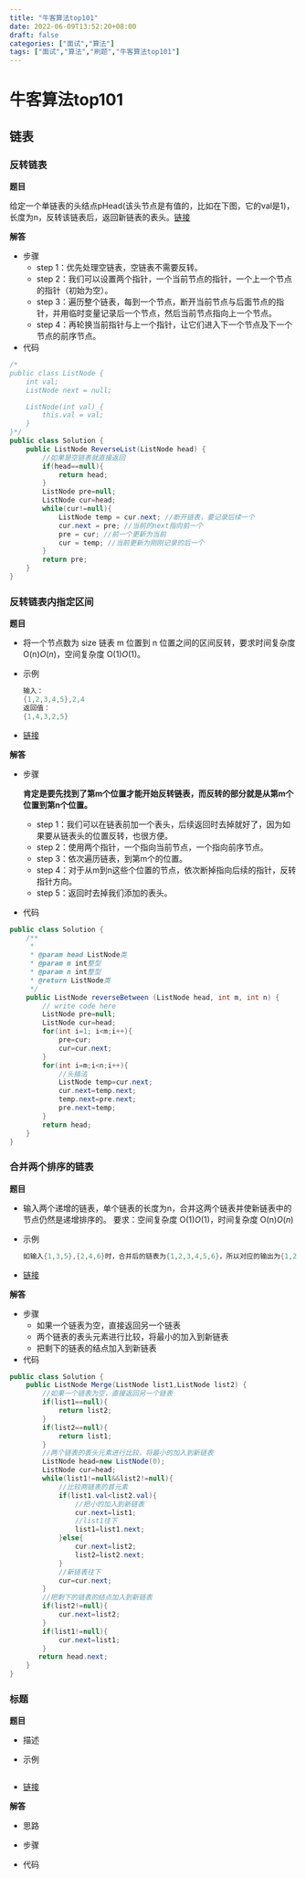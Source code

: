 ```yaml
---
title: "牛客算法top101"
date: 2022-06-09T13:52:20+08:00
draft: false
categories: ["面试","算法"]
tags: ["面试","算法","刷题","牛客算法top101"]
---
```

# 牛客算法top101
## 链表
###  反转链表

**题目**

给定一个单链表的头结点pHead(该头节点是有值的，比如在下图，它的val是1)，长度为n，反转该链表后，返回新链表的表头。[链接](https://www.nowcoder.com/practice/75e878df47f24fdc9dc3e400ec6058ca?tpId=295&sfm=html&channel=nowcoder)

**解答**

- 步骤
  - step 1：优先处理空链表，空链表不需要反转。
  - step 2：我们可以设置两个指针，一个当前节点的指针，一个上一个节点的指针（初始为空）。
  - step 3：遍历整个链表，每到一个节点，断开当前节点与后面节点的指针，并用临时变量记录后一个节点，然后当前节点指向上一个节点。
  - step 4：再轮换当前指针与上一个指针，让它们进入下一个节点及下一个节点的前序节点。
- 代码

```java
/*
public class ListNode {
    int val;
    ListNode next = null;

    ListNode(int val) {
        this.val = val;
    }
}*/
public class Solution {
    public ListNode ReverseList(ListNode head) {
        //如果是空链表就直接返回
        if(head==null){
            return head;
        }
        ListNode pre=null;
        ListNode cur=head;
        while(cur!=null){
            ListNode temp = cur.next; //断开链表，要记录后续一个
            cur.next = pre; //当前的next指向前一个
            pre = cur; //前一个更新为当前
            cur = temp; //当前更新为刚刚记录的后一个
        }
        return pre;
    }
}
```

### 反转链表内指定区间

**题目**

- 将一个节点数为 size 链表 m 位置到 n 位置之间的区间反转，要求时间复杂度 O(n)*O*(*n*)，空间复杂度 O(1)*O*(1)。

- 示例

  ```java
  输入：
  {1,2,3,4,5},2,4
  返回值：
  {1,4,3,2,5}
  ```

  

- [链接](https://www.nowcoder.com/practice/b58434e200a648c589ca2063f1faf58c?tpId=295&sfm=html&channel=nowcoder)

**解答**

- 步骤

   **肯定是要先找到了第m个位置才能开始反转链表，而反转的部分就是从第m个位置到第n个位置。**

  - step 1：我们可以在链表前加一个表头，后续返回时去掉就好了，因为如果要从链表头的位置反转，也很方便。
  - step 2：使用两个指针，一个指向当前节点，一个指向前序节点。
  - step 3：依次遍历链表，到第m个的位置。
  - step 4：对于从m到n这些个位置的节点，依次断掉指向后续的指针，反转指针方向。
  - step 5：返回时去掉我们添加的表头。

- 代码

```java
public class Solution {
    /**
     * 
     * @param head ListNode类 
     * @param m int整型 
     * @param n int整型 
     * @return ListNode类
     */
    public ListNode reverseBetween (ListNode head, int m, int n) {
        // write code here
        ListNode pre=null;
        ListNode cur=head;
        for(int i=1; i<m;i++){
            pre=cur;
            cur=cur.next;
        }
        for(int i=m;i<n;i++){
            //头插法
            ListNode temp=cur.next;
            cur.next=temp.next;
            temp.next=pre.next;
            pre.next=temp;
        }
        return head;
    }
}
```
### 合并两个排序的链表

**题目**

- 输入两个递增的链表，单个链表的长度为n，合并这两个链表并使新链表中的节点仍然是递增排序的。
  要求：空间复杂度 O(1)*O*(1)，时间复杂度 O(n)*O*(*n*)

- 示例

  ```java
  如输入{1,3,5},{2,4,6}时，合并后的链表为{1,2,3,4,5,6}，所以对应的输出为{1,2,3,4,5,6}
  ```

- [链接](https://www.nowcoder.com/practice/d8b6b4358f774294a89de2a6ac4d9337?tpId=295&tqId=23267&ru=/exam/oj&qru=/ta/format-top101/question-ranking&sourceUrl=%2Fexam%2Foj)

**解答**

- 步骤
  - 如果一个链表为空，直接返回另一个链表
  - 两个链表的表头元素进行比较，将最小的加入到新链表
  - 把剩下的链表的结点加入到新链表
- 代码

```java
public class Solution {
    public ListNode Merge(ListNode list1,ListNode list2) {
        //如果一个链表为空，直接返回另一个链表
        if(list1==null){
            return list2;
        }
        if(list2==null){
            return list1;
        }
        //两个链表的表头元素进行比较，将最小的加入到新链表
        ListNode head=new ListNode(0);
        ListNode cur=head;
        while(list1!=null&&list2!=null){
            //比较两链表的首元素
            if(list1.val<list2.val){
                //把小的加入到新链表
                cur.next=list1;
                //list1往下
                list1=list1.next;
            }else{
                cur.next=list2;
                list2=list2.next;
            }
            //新链表往下
            cur=cur.next;
        }
        //把剩下的链表的结点加入到新链表
        if(list2!=null){
            cur.next=list2;
        }
        if(list1!=null){
            cur.next=list1;
        }
       return head.next;
    }
}
```









### 标题

**题目**

- 描述

- 示例

  ```java
  ```

  

- [链接]()

**解答**

- 思路

- 步骤
- 代码

